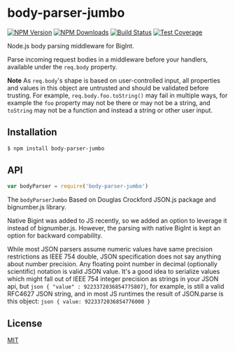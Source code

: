 # body-parser-jumbo

[![NPM Version][npm-image]][npm-url]
[![NPM Downloads][downloads-image]][downloads-url]
[![Build Status][travis-image]][travis-url]
[![Test Coverage][coveralls-image]][coveralls-url]

Node.js body parsing middleware for BigInt.

Parse incoming request bodies in a middleware before your handlers, available
under the `req.body` property.

**Note** As `req.body`'s shape is based on user-controlled input, all
properties and values in this object are untrusted and should be validated
before trusting. For example, `req.body.foo.toString()` may fail in multiple
ways, for example the `foo` property may not be there or may not be a string,
and `toString` may not be a function and instead a string or other user input.

## Installation

```sh
$ npm install body-parser-jumbo
```

## API

<!-- eslint-disable no-unused-vars -->

```js
var bodyParser = require('body-parser-jumbo')
```

The `bodyParserJumbo` Based on Douglas Crockford JSON.js package and bignumber.js library.

Native Bigint was added to JS recently, so we added an option to leverage it instead of bignumber.js. However, the parsing with native BigInt is kept an option for backward compability.

While most JSON parsers assume numeric values have same precision restrictions as IEEE 754 double, JSON specification does not say anything about number precision. Any floating point number in decimal (optionally scientific) notation is valid JSON value. It's a good idea to serialize values which might fall out of IEEE 754 integer precision as strings in your JSON api, but ```json { "value" : 9223372036854775807}```, for example, is still a valid RFC4627 JSON string, and in most JS runtimes the result of JSON.parse is this object: ```json { value: 9223372036854776000 }```




## License

[MIT](LICENSE)

[npm-image]: https://img.shields.io/npm/v/body-parser.svg
[npm-url]: https://npmjs.org/package/body-parser
[travis-image]: https://img.shields.io/travis/expressjs/body-parser/master.svg
[travis-url]: https://travis-ci.org/expressjs/body-parser
[coveralls-image]: https://img.shields.io/coveralls/expressjs/body-parser/master.svg
[coveralls-url]: https://coveralls.io/r/expressjs/body-parser?branch=master
[downloads-image]: https://img.shields.io/npm/dm/body-parser.svg
[downloads-url]: https://npmjs.org/package/body-parser
